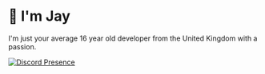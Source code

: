 # 🌴 I'm Jay
I'm just your average 16 year old developer from the United Kingdom with a passion.

[![Discord Presence](https://lanyard.cnrad.dev/api/697541992770437130)](https://discord.com/users/697541992770437130)